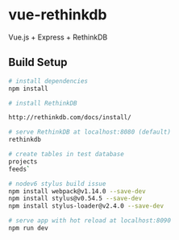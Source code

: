 # vue-rethinkdb

Vue.js + Express + RethinkDB

## Build Setup

``` bash
# install dependencies
npm install

# install RethinkDB

http://rethinkdb.com/docs/install/

# serve RethinkDB at localhost:8080 (default)
rethinkdb

# create tables in test database
projects
feeds`

# nodev6 stylus build issue
npm install webpack@v1.14.0 --save-dev
npm install stylus@v0.54.5 --save-dev
npm install stylus-loader@v2.4.0 --save-dev

# serve app with hot reload at localhost:8090
npm run dev
```
